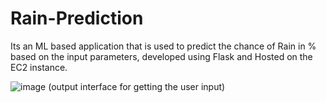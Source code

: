 # Rain-Prediction
Its an ML based application that is used to predict the chance of Rain in % based on the input parameters, developed using Flask and Hosted on the EC2 instance.

![image](https://user-images.githubusercontent.com/62378826/114978960-adf25900-9ea7-11eb-8cb9-60d6138847e7.png)
                             (output interface for getting the user input)
